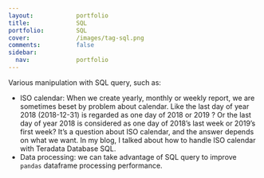 ```yaml
---
layout:            portfolio
title:             SQL
portfolio:         SQL
cover:             /images/tag-sql.png
comments:          false
sidebar:
  nav:             portfolio
---
```

Various manipulation with SQL query, such as:
- ISO calendar: When we create yearly, monthly or weekly report, we are
sometimes beset by problem about calendar. Like the last day of year 2018
(2018-12-31) is regarded as one day of 2018 or 2019 ? Or the last day of year
2018 is considered as one day of 2018’s last week or 2019’s first week? It’s a
question about ISO calendar, and the answer depends on what we want. In my blog,
I talked about how to handle ISO calendar with Teradata Database SQL.
- Data processing: we can take advantage of SQL query to improve `pandas`
dataframe processing performance.